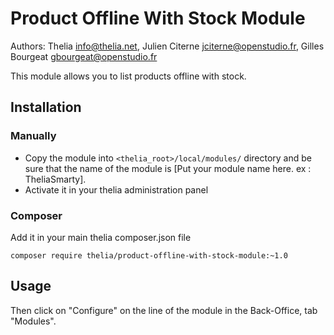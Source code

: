 # Product Offline With Stock Module

Authors: Thelia <info@thelia.net>, Julien Citerne <jciterne@openstudio.fr>, Gilles Bourgeat <gbourgeat@openstudio.fr>

This module allows you to list products offline with stock.

## Installation

### Manually

* Copy the module into ```<thelia_root>/local/modules/``` directory and be sure that the name of the module is [Put your module name here. ex : TheliaSmarty].
* Activate it in your thelia administration panel

### Composer

Add it in your main thelia composer.json file

```
composer require thelia/product-offline-with-stock-module:~1.0
```

## Usage

Then click on "Configure" on the line of the module in the Back-Office, tab "Modules".